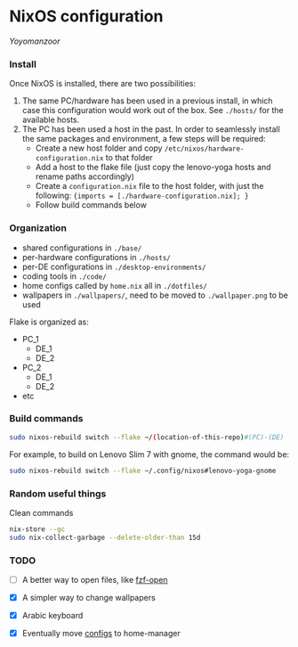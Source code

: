 # NixOS configuration

_Yoyomanzoor_

### Install

Once NixOS is installed, there are two possibilities:

1. The same PC/hardware has been used in a previous install, in which case this configuration would work out of the box. See `./hosts/` for the available hosts.
2. The PC has been used a host in the past. In order to seamlessly install the same packages and environment, a few steps will be required:
    - Create a new host folder and copy `/etc/nixos/hardware-configuration.nix` to that folder
    - Add a host to the flake file (just copy the lenovo-yoga hosts and rename paths accordingly)
    - Create a `configuration.nix` file to the host folder, with just the following: `{imports = [./hardware-configuration.nix]; }`
    - Follow build commands below

### Organization

- shared configurations in `./base/`
- per-hardware configurations in `./hosts/`
- per-DE configurations in `./desktop-environments/`
- coding tools in `./code/`
- home configs called by `home.nix` all in `./dotfiles/`
- wallpapers in `./wallpapers/`, need to be moved to `./wallpaper.png` to be used

Flake is organized as:

- PC_1
    - DE_1
    - DE_2
- PC_2
    - DE_1
    - DE_2
- etc

### Build commands

```bash
sudo nixos-rebuild switch --flake ~/(location-of-this-repo)#(PC)-(DE)
```

For example, to build on Lenovo Slim 7 with gnome, the command would be:

```bash
sudo nixos-rebuild switch --flake ~/.config/nixos#lenovo-yoga-gnome
```

### Random useful things

Clean commands

```bash
nix-store --gc
sudo nix-collect-garbage --delete-older-than 15d
```

### TODO

- [ ] A better way to open files, like [fzf-open](https://github.com/trmckay/fzf-open)
- [x] A simpler way to change wallpapers
- [x] Arabic keyboard
- [x] Eventually move [configs](https://www.github.com/Yoyomanzoor/dotfiles.git) to home-manager

